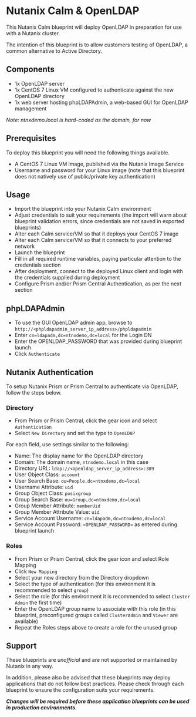 # Nutanix Calm & OpenLDAP

This Nutanix Calm blueprint will deploy OpenLDAP in preparation for use with a Nutanix cluster.

The intention of this blueprint is to allow customers testing of OpenLDAP, a common alternative to Active Directory.

## Components

- 1x OpenLDAP server
- 1x CentOS 7 Linux VM configured to authenticate against the new OpenLDAP directory
- 1x web server hosting phpLDAPAdmin, a web-based GUI for OpenLDAP management

*Note: ntnxdemo.local is hard-coded as the domain, for now*

## Prerequisites

To deploy this blueprint you will need the following things available.

- A CentOS 7 Linux VM image, published via the Nutanix Image Service
- Username and password for your Linux image (note that this blueprint does not natively use of public/private key authentication)

## Usage

- Import the blueprint into your Nutanix Calm environment
- Adjust credentials to suit your requirements (the import will warn about blueprint validation errors, since credentials are not saved in exported blueprints)
- Alter each Calm service/VM so that it deploys your CentOS 7 image
- Alter each Calm service/VM so that it connects to your preferred network
- Launch the blueprint
- Fill in all required runtime variables, paying particular attention to the credentials section
- After deployment, connect to the deployed Linux client and login with the credentials supplied during deployment
- Configure Prism and/or Prism Central Authentication, as per the next section

## phpLDAPAdmin

- To use the GUI OpenLDAP admin app, browse to `http://<phpldapadmin_server_ip_address>/phpldapadmin`
- Enter `cn=ldapadm,dc=ntnxdemo,dc=local` for the Login DN
- Enter the OPENLDAP_PASSWORD that was provided during blueprint launch
- Click `Authenticate`

## Nutanix Authentication

To setup Nutanix Prism or Prism Central to authenticate via OpenLDAP, follow the steps below.

### Directory

- From Prism or Prism Central, click the gear icon and select `Authentication`
- Select `New Directory` and set the type to `OpenLDAP`

For each field, use settings similar to the following:

- Name: The display name for the OpenLDAP directory
- Domain: The domain name, `ntnxdemo.local` in this case
- Directory URL: `ldap://<openldap_server_ip_address>:389`
- User Object Class: `account`
- User Search Base: `ou=People,dc=ntnxdemo,dc=local`
- Username Attribute: `uid`
- Group Object Class: `posixgroup`
- Group Search Base: `ou=Group,dc=ntnxdemo,dc=local`
- Group Member Attribute: `memberUid`
- Group Member Attribute Value: `uid`
- Service Account Username: `cn=ldapadm,dc=ntnxdemo,dc=local`
- Service Account Password: `<OPENLDAP_PASSWORD>` as entered during blueprint launch

### Roles

- From Prism or Prism Central, click the gear icon and select Role Mapping
- Click `New Mapping`
- Select your new directory from the Directory dropdown
- Select the type of authentication (for this environment it is recommended to select `group`)
- Select the role (for this environment it is recommended to select `Cluster Admin` the first time)
- Enter the OpenLDAP group name to associate with this role (in this blueprint, preconfigured groups called `ClusterAdmin` and `Viewer` are available)
- Repeat the Roles steps above to create a role for the unused group

## Support

These blueprints are *unofficial* and are not supported or maintained by Nutanix in any way.

In addition, please also be advised that these blueprints may deploy applications that do not follow best practices.  Please check through each blueprint to ensure the configuration suits your requirements.

***Changes will be required before these application blueprints can be used in production environments.***